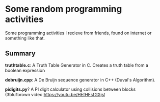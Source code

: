 # Some random programming activities
Some programming activities I recieve from friends, found on internet or something like that.

## Summary
**truthtable.c**: A Truth Table Generator in C. Creates a truth table from a boolean expression

**debruijn.cpp**: A De Bruijn sequence generator in C++ (Duval's Algorithm).

**pidigits.py**? A PI digit calculator using collisions between blocks (3blu1brown video https://youtu.be/HEfHFsfGXjs)
